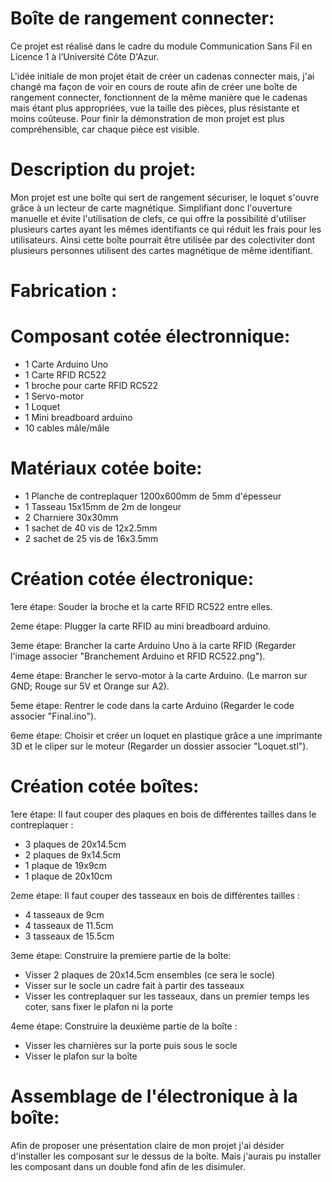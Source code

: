 # Boîte de rangement connecter:
Ce projet est réalisé dans le cadre du module Communication Sans Fil en Licence 1 à l’Université 
Côte D'Azur.

L'idée initiale de mon projet était de créer un cadenas connecter mais, j'ai changé ma façon de voir en cours de route afin de créer une boîte de rangement connecter, fonctionnent de la même manière que le cadenas mais étant plus appropriées, vue la taille des pièces, plus résistante et moins coûteuse. Pour finir la démonstration de mon projet est plus compréhensible, car chaque pièce est visible.


# Description du projet:

Mon projet est une boîte qui sert de rangement sécuriser, le loquet s'ouvre grâce à un lecteur de carte magnétique. Simplifiant donc l'ouverture manuelle et évite l'utilisation de clefs, ce qui offre la possibilité d'utiliser plusieurs cartes ayant les mêmes identifiants ce qui réduit les frais pour les utilisateurs. Ainsi cette boîte pourrait être utilisée par des colectiviter dont plusieurs personnes utilisent des cartes magnétique de même identifiant.


# Fabrication :
# Composant cotée électronnique:
- 1 Carte Arduino Uno
- 1 Carte RFID RC522
- 1 broche pour carte RFID RC522
- 1 Servo-motor
- 1 Loquet
- 1 Mini breadboard arduino
- 10 cables mâle/mâle

# Matériaux cotée boite:
- 1 Planche de contreplaquer 1200x600mm de 5mm d'épesseur
- 1 Tasseau 15x15mm de 2m de longeur
- 2 Charniere 30x30mm
- 1 sachet de 40 vis de 12x2.5mm
- 2 sachet de 25 vis de 16x3.5mm


# Création cotée électronique:

1ere étape: Souder la broche et la carte RFID RC522 entre elles.

2eme étape: Plugger la carte RFID au mini breadboard arduino.

3eme étape: Brancher la carte Arduino Uno à la carte RFID (Regarder l'image associer "Branchement Arduino et RFID RC522.png").

4eme étape: Brancher le servo-motor à la carte Arduino. (Le marron sur GND; Rouge sur 5V et Orange sur A2).

5eme étape: Rentrer le code dans la carte Arduino (Regarder le code associer "Final.ino").

6eme étape: Choisir et créer un loquet en plastique grâce a une imprimante 3D et le cliper sur le moteur (Regarder un dossier associer "Loquet.stl").

# Création cotée boîtes:

1ere étape: Il faut couper des plaques en bois de différentes tailles dans le contreplaquer :
- 3 plaques de 20x14.5cm
- 2 plaques de 9x14.5cm
- 1 plaque de 19x9cm
- 1 plaque de 20x10cm

2eme étape: Il faut couper des tasseaux en bois de différentes tailles :
- 4 tasseaux de 9cm
- 4 tasseaux de 11.5cm
- 3 tasseaux de 15.5cm

3eme étape: Construire la premiere partie de la boîte:
- Visser 2 plaques de 20x14.5cm ensembles (ce sera le socle)
- Visser sur le socle un cadre fait à partir des tasseaux
- Visser les contreplaquer sur les tasseaux, dans un premier temps les coter, sans fixer le plafon ni la porte

4eme étape: Construire la deuxième partie de la boîte :
- Visser les charnières sur la porte puis sous le socle
- Visser le plafon sur la boîte

# Assemblage de l'électronique à la boîte:

Afin de proposer une présentation claire de mon projet j'ai désider d'installer les composant sur le dessus de la boîte.
Mais j'aurais pu installer les composant dans un double fond afin de les disimuler.





